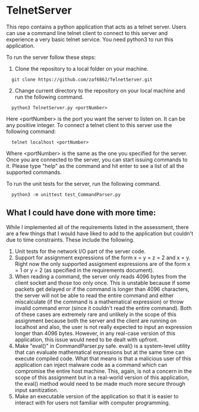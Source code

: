 # TelnetServer
This repo contains a python application that acts as a telnet server. Users can use a command line telnet client to connect to this server and experience a very basic telnet service. You need python3 to run this application. 

To run the server follow these steps:

1) Clone the repository to a local folder on your machine.

```
  git clone https://github.com/zaf6862/TelnetServer.git
```
2) Change current directory to the repository on your local machine and run the following command.
```
  python3 TelnetServer.py <portNumber>
```
   
Here \<portNumber\> is the port you want the server to listen on. It can be any positive integer.
To connect a telnet client to this server use the following command:

```
  telnet localhost <portNumber>
```
Where \<portNumber\> is the same as the one you specified for the server. Once you are connected to the server, you can start issuing commands to it. Please type "help" as the command and hit enter to see a list of all the supported commands.

To run the unit tests for the server, run the following command. 
```
  python3 -m unittest test_CommandParser.py
```

## What I could have done with more time:
While I implemented all of the requirements listed in the assessment, there are a few things that I would have liked to add to the application but couldn't due to time constraints. These include the following. 

1) Unit tests for the network I/O part of the server code. 
2) Support for assignment expressions of the form x = y = z = 2 and x = y. Right now the only supported assignment expressions are of the form x = 1 or y = 2 (as specified in the requirements document). 
3) When reading a command, the server only reads 4096 bytes from the client socket and those too only once. This is unstable because if some packets get delayed or if the command is longer than 4096 characters, the server will not be able to read the entire command and either miscalculate (if the command is a mathematical expression) or throw invalid command error (since it couldn't read the entire command). Both of these cases are extremely rare and unlikely in the scope of this assignment because both the server and the client are running on localhost and also, the user is not really expected to input an expression longer than 4096 bytes. However, in any real-case version of this application, this issue would need to be dealt with upfront. 
4) Make "eval()" in CommandParser.py safe. eval() is a system-level utility that can evaluate mathematical expressions but at the same time can execute compiled code. What that means is that a malicious user of this application can inject malware code as a command which can compromise the entire host machine. This, again, is not a concern in the scope of this assignment but in a real-world version of this application, the eval() method would need to be made much more secure through input sanitization. 
5) Make an executable version of the application so that it is easier to interact with for users not familiar with computer programming. 
